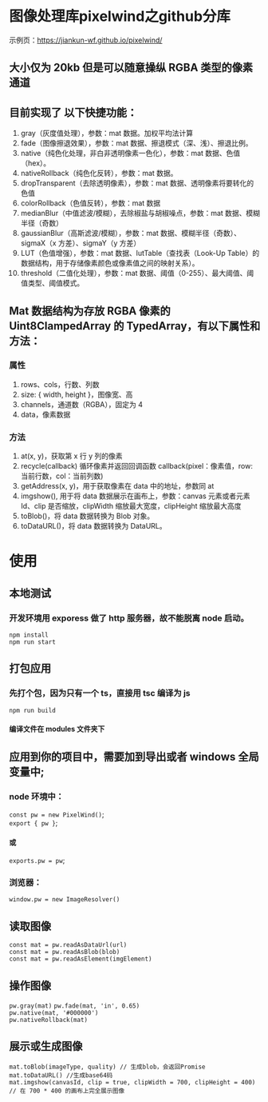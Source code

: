 # 图像处理库pixelwind之github分库
示例页：https://jiankun-wf.github.io/pixelwind/

## 大小仅为 20kb 但是可以随意操纵 RGBA 类型的像素通道

## 目前实现了 以下快捷功能：

1. gray（灰度值处理），参数：mat 数据。加权平均法计算
2. fade（图像擦退效果），参数：mat 数据、擦退模式（深、浅）、擦退比例。
3. native（纯色化处理，非白非透明像素一色化），参数：mat 数据、色值（hex）。
4. nativeRollback（纯色化反转），参数：mat 数据。
5. dropTransparent（去除透明像素），参数：mat 数据、透明像素将要转化的色值
6. colorRollback（色值反转），参数：mat 数据
7. medianBlur（中值滤波/模糊），去除椒盐与胡椒噪点，参数：mat 数据、模糊半径（奇数）
8. gaussianBlur（高斯滤波/模糊），参数：mat 数据、模糊半径（奇数）、sigmaX（x 方差）、sigmaY（y 方差）
9. LUT（色值增强），参数：mat 数据、lutTable（查找表（Look-Up Table）的数据结构，用于存储像素颜色或像素值之间的映射关系）。
10. threshold（二值化处理），参数：mat 数据、阈值（0-255）、最大阈值、阈值类型、阈值模式。

## Mat 数据结构为存放 RGBA 像素的 Uint8ClampedArray 的 TypedArray，有以下属性和方法：

### 属性

1. rows、cols，行数、列数
2. size: { width, height }，图像宽、高
3. channels，通道数（RGBA），固定为 4
4. data，像素数据

### 方法

1. at(x, y)，获取第 x 行 y 列的像素
2. recycle(callback) 循环像素并返回回调函数 callback(pixel：像素值，row: 当前行数，col：当前列数)
3. getAddress(x, y)，用于获取像素在 data 中的地址，参数同 at
4. imgshow(), 用于将 data 数据展示在画布上，参数：canvas 元素或者元素 Id、clip 是否缩放，clipWidth 缩放最大宽度，clipHeight 缩放最大高度
5. toBlob()，将 data 数据转换为 Blob 对象。
6. toDataURL()，将 data 数据转换为 DataURL。

# 使用

## 本地测试

### 开发环境用 exporess 做了 http 服务器，故不能脱离 node 启动。

`npm install` <br>
`npm run start` <br>

## 打包应用

### 先打个包，因为只有一个 ts，直接用 tsc 编译为 js

`npm run build`

#### 编译文件在 modules 文件夹下

## 应用到你的项目中，需要加到导出或者 windows 全局变量中;

### node 环境中：

`const pw = new PixelWind()`;<br>
`export { pw }`;<br>

#### 或

`exports.pw = pw`;

### 浏览器：

`window.pw = new ImageResolver()`

## 读取图像

`const mat = pw.readAsDataUrl(url)`<br>
`const mat = pw.readAsBlob(blob)`<br>
`const mat = pw.readAsElement(imgElement)`<br>

## 操作图像

`pw.gray(mat)`
`pw.fade(mat, 'in', 0.65)` <br>
`pw.native(mat, '#000000')`<br>
`pw.nativeRollback(mat)`<br>

## 展示或生成图像

`mat.toBlob(imageType, quality) // 生成blob，会返回Promise` <br>
`mat.toDataURL() //生成base64码`<br>
`mat.imgshow(canvasId, clip = true, clipWidth = 700, clipHeight = 400) // 在 700 * 400 的画布上完全展示图像`<br>
